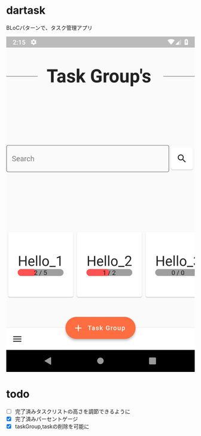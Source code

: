 # dartask

BLoCパターンで、タスク管理アプリ

![sample](https://github.com/suinua/dartask/blob/master/sample.png)


# todo

- [ ] 完了済みタスクリストの高さを調節できるように
- [x] 完了済みパーセントゲージ
- [x] taskGroup,taskの削除を可能に